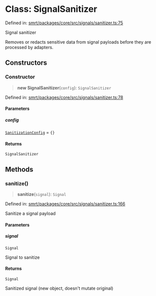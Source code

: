 # Class: SignalSanitizer

Defined in: [smrt/packages/core/src/signals/sanitizer.ts:75](https://github.com/happyvertical/smrt/blob/3e10e04571f8229dee5c87ee2f9b9b06c6c49f12/packages/core/src/signals/sanitizer.ts#L75)

Signal sanitizer

Removes or redacts sensitive data from signal payloads before
they are processed by adapters.

## Constructors

### Constructor

> **new SignalSanitizer**(`config`): `SignalSanitizer`

Defined in: [smrt/packages/core/src/signals/sanitizer.ts:78](https://github.com/happyvertical/smrt/blob/3e10e04571f8229dee5c87ee2f9b9b06c6c49f12/packages/core/src/signals/sanitizer.ts#L78)

#### Parameters

##### config

[`SanitizationConfig`](../interfaces/SanitizationConfig.md) = `{}`

#### Returns

`SignalSanitizer`

## Methods

### sanitize()

> **sanitize**(`signal`): `Signal`

Defined in: [smrt/packages/core/src/signals/sanitizer.ts:166](https://github.com/happyvertical/smrt/blob/3e10e04571f8229dee5c87ee2f9b9b06c6c49f12/packages/core/src/signals/sanitizer.ts#L166)

Sanitize a signal payload

#### Parameters

##### signal

`Signal`

Signal to sanitize

#### Returns

`Signal`

Sanitized signal (new object, doesn't mutate original)
